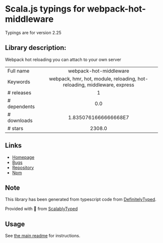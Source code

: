 
# Scala.js typings for webpack-hot-middleware

Typings are for version 2.25

## Library description:
Webpack hot reloading you can attach to your own server

|                    |                 |
| ------------------ | :-------------: |
| Full name          | webpack-hot-middleware |
| Keywords           | webpack, hmr, hot, module, reloading, hot-reloading, middleware, express |
| # releases         | 1 |
| # dependents       | 0.0 |
| # downloads        | 1.8350761666666668E7 |
| # stars            | 2308.0 |

## Links
- [Homepage](https://github.com/webpack-contrib/webpack-hot-middleware#readme)
- [Bugs](https://github.com/webpack-contrib/webpack-hot-middleware/issues)
- [Repository](https://github.com/webpack-contrib/webpack-hot-middleware)
- [Npm](https://www.npmjs.com/package/webpack-hot-middleware)
    


## Note
This library has been generated from typescript code from [DefinitelyTyped](https://definitelytyped.org).

Provided with :purple_heart: from [ScalablyTyped](https://github.com/oyvindberg/ScalablyTyped)

## Usage
See [the main readme](../../readme.md) for instructions.


